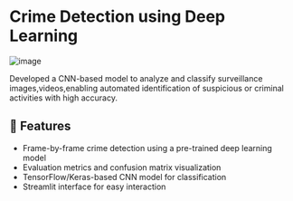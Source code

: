 # Crime Detection using Deep Learning
![image](https://github.com/user-attachments/assets/06127c7f-be0c-4e0e-a2c2-7d27f6bb8937)


Developed a CNN-based model to analyze and classify surveillance images,videos,enabling automated identification of suspicious or criminal activities with high accuracy.

## 📌 Features
-  Frame-by-frame crime detection using a pre-trained deep learning model
-  Evaluation metrics and confusion matrix visualization
-  TensorFlow/Keras-based CNN model for classification
-  Streamlit interface for easy interaction
